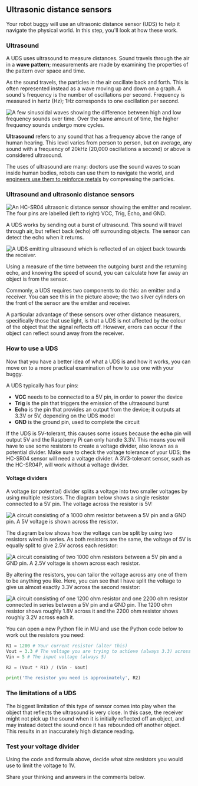 ## Ultrasonic distance sensors

Your robot buggy will use an ultrasonic distance sensor (UDS) to help it navigate the physical world. In this step, you'll look at how these work.

### Ultrasound

A UDS uses ultrasound to measure distances. Sound travels through the air in a **wave pattern**; measurements are made by examining the properties of the pattern over space and time.

As the sound travels, the particles in the air oscillate back and forth. This is often represented instead as a wave moving up and down on a graph. A sound's frequency is the number of oscillations per second. Frequency is measured in hertz (Hz); 1Hz corresponds to one oscillation per second.

![A few sinusoidal waves showing the difference between high and low frequency sounds over time. Over the same amount of time, the higher frequency sounds undergo more cycles.](https://rpf-futurelearn.s3-eu-west-1.amazonaws.com/Robotics+-+Robot+Buggy/Illustration/24-2_6_wave_frequency.png)

**Ultrasound** refers to any sound that has a frequency above the range of human hearing. This level varies from person to person, but on average, any sound with a frequency of 20kHz (20,000 oscillations  a second) or above is considered ultrasound.

The uses of ultrasound are many: doctors use the sound waves to scan inside human bodies, robots can use them to navigate the world, and [engineers use them to reinforce metals](https://www.hielscher.com/ultrasonic-formulation-of-reinforced-composites.htm) by compressing the particles.

### Ultrasound and ultrasonic distance sensors

![An HC-SR04 ultrasonic distance sensor showing the emitter and receiver. The four pins are labelled (left to right) VCC, Trig, Echo, and GND.](https://rpf-futurelearn.s3-eu-west-1.amazonaws.com/Robotics+-+Robot+Buggy/Illustration/8-Distance_sensor.png)

A UDS works by sending out a burst of ultrasound. This sound will travel through air, but reflect back (echo) off surrounding objects. The sensor can detect the echo when it returns.

![A UDS emitting ultrasound which is reflected of an object back towards the receiver.](https://rpf-futurelearn.s3-eu-west-1.amazonaws.com/Robotics+-+Robot+Buggy/Illustration/2_6-UDS-emitting-sound.png)

Using a measure of the time between the outgoing burst and the returning echo, and knowing the speed of sound, you can calculate how far away an object is from the sensor.

Commonly, a UDS requires two components to do this: an emitter and a receiver. You can see this in the picture above; the two silver cylinders on the front of the sensor are the emitter and receiver.

A particular advantage of these sensors over other distance measurers, specifically those that use light, is that a UDS is not affected by the colour of the object that the signal reflects off. However, errors can occur if the object can reflect sound away from the receiver.

### How to use a UDS

Now that you have a better idea of what a UDS is and how it works, you can move on to a more practical examination of how to use one with your buggy.

A UDS typically has four pins:

+ **VCC** needs to be connected to a 5V pin, in order to power the device
+ **Trig** is the pin that triggers the emission of the ultrasound burst
+ **Echo** is the pin that provides an output from the device; it outputs at 3.3V or 5V, depending on the UDS model
+ **GND** is the ground pin, used to complete the circuit

If the UDS is 5V-tolerant, this causes some issues because the **echo** pin will output 5V and the Raspberry Pi can only handle 3.3V. This means you will have to use some resistors to create a voltage divider, also known as a potential divider. Make sure to check the voltage tolerance of your UDS; the HC-SR04 sensor will need a voltage divider. A 3V3-tolerant sensor, such as the HC-SR04P, will work without a voltage divider.

#### Voltage dividers

A voltage (or potential) divider splits a voltage into two smaller voltages by using multiple resistors. The diagram below shows a single resistor connected to a 5V pin. The voltage across the resistor is 5V:

![A circuit consisting of a 1000 ohm resistor  between a 5V pin and a GND pin. A 5V voltage is shown across the resistor.](https://rpf-futurelearn.s3-eu-west-1.amazonaws.com/Robotics+-+Robot+Buggy/Illustration/25-2_6-voltage_divider_a.png)

The diagram below shows how the voltage can be split by using two resistors wired in series. As both resistors are the same, the voltage of 5V is equally split to give 2.5V across each resistor:

![A circuit consisting of two 1000 ohm resistors  between a 5V pin and a GND pin. A 2.5V voltage is shown across each resistor.](https://rpf-futurelearn.s3-eu-west-1.amazonaws.com/Robotics+-+Robot+Buggy/Illustration/26-2_6-voltage_divider_b.png)

By altering the resistors, you can tailor the voltage across any one of them to be anything you like. Here, you can see that I have split the voltage to give us almost exactly 3.3V across the second resistor:

![A circuit consisting of one 1200 ohm resistor and one 2200 ohm resistor connected in series between a 5V pin and a GND pin. The 1200 ohm resistor shows roughly 1.8V across it and the 2200 ohm resistor shows roughly 3.2V across each it.](https://rpf-futurelearn.s3-eu-west-1.amazonaws.com/Robotics+-+Robot+Buggy/Illustration/27-2_6-voltage_divider_c.png)

You can open a new Python file in MU and use the Python code below to work out the resistors you need:

~~~python
R1 = 1200 # Your current resistor (alter this)
Vout = 3.3 # The voltage you are trying to achieve (always 3.3) across the resistor R2
Vin = 5 # The input voltage (always 5)

R2 = (Vout * R1) / (Vin - Vout)

print('The resistor you need is approximately', R2)
~~~

### The limitations of a UDS

The biggest limitation of this type of sensor comes into play when the object that reflects the ultrasound is very close. In this case, the receiver might not pick up the sound when it is initially reflected off an object, and may instead detect the sound once it has rebounded off another object. This results in an inaccurately high distance reading.

### Test your voltage divider

Using the code and formula above, decide what size resistors you would use to limit the voltage to 1V.

Share your thinking and answers in the comments below.

